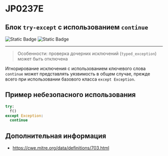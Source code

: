 # JP0237E
## Блок `try-except` с использованием `continue`

![Static Badge](https://img.shields.io/badge/%D0%A1%D1%82%D0%B5%D0%BF%D0%B5%D0%BD%D1%8C%20%D0%BA%D1%80%D0%B8%D1%82%D0%B8%D1%87%D0%BD%D0%BE%D1%81%D1%82%D0%B8-%D0%BD%D0%B8%D0%B7%D0%BA%D0%B0%D1%8F-mediumblue?style=for-the-badge)
![Static Badge](https://img.shields.io/badge/%D0%94%D0%BE%D1%81%D1%82%D0%BE%D0%B2%D0%B5%D1%80%D0%BD%D0%BE%D1%81%D1%82%D1%8C%20%D0%BE%D0%BF%D1%80%D0%B5%D0%B4%D0%B5%D0%BB%D0%B5%D0%BD%D0%B8%D1%8F-%D0%B2%D1%8B%D1%81%D0%BE%D0%BA%D0%B0%D1%8F-crimson?style=for-the-badge)

----

> Особенности: проверка дочерних исключений (`typed_exception`) может быть отключена

Игнорирование исключения с использованием ключевого слова `сontinue` может представлять уязвимость в общем случае, прежде всего при использовании базового класса `except Exception`.

## Пример небезопасного использования

```python linenums="1"
try:
  f()
except Exception:
  continue
```

## Дополнительная информация

* <https://cwe.mitre.org/data/definitions/703.html>
